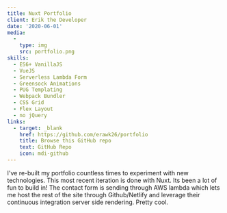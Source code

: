 ```yaml
---
title: Nuxt Portfolio
client: Erik the Developer
date: '2020-06-01'
media:
  -
    type: img
    src: portfolio.png
skills:
  - ES6+ VanillaJS
  - VueJS
  - Serverless Lambda Form
  - Greensock Animations
  - PUG Templating
  - Webpack Bundler
  - CSS Grid
  - Flex Layout
  - no jQuery
links:
  - target: _blank
    href: https://github.com/erawk26/portfolio
    title: Browse this GitHub repo
    text: GitHub Repo
    icon: mdi-github
---
```

I've re-built my portfolio countless times to experiment with new technologies. This most recent iteration is done with Nuxt. Its been a lot of fun to build in! The contact form is sending through AWS lambda which lets me host the rest of the site through Github/Netlify and leverage their continuous integration server side rendering. Pretty cool.

